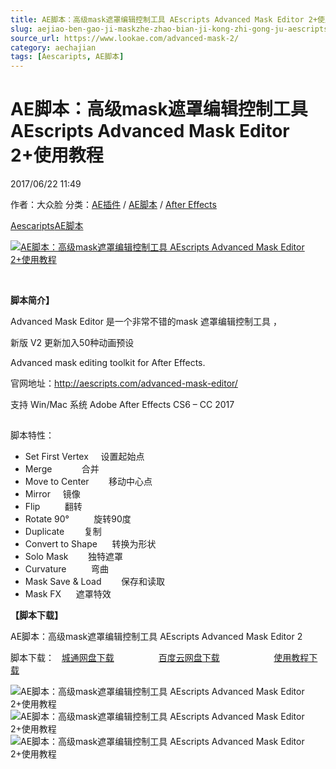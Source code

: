 ```yaml
---
title: AE脚本：高级mask遮罩编辑控制工具 AEscripts Advanced Mask Editor 2+使用教程
slug: aejiao-ben-gao-ji-maskzhe-zhao-bian-ji-kong-zhi-gong-ju-aescripts-advanced-mask-editor-2-shi-yong-jiao-cheng
source_url: https://www.lookae.com/advanced-mask-2/
category: aechajian
tags: [Aescaripts, AE脚本]
---
```

# AE脚本：高级mask遮罩编辑控制工具 AEscripts Advanced Mask Editor 2+使用教程

2017/06/22 11:49

作者：大众脸
分类：[AE插件](https://www.lookae.com/after-effects/aechajian/) / [AE脚本](https://www.lookae.com/after-effects/aescripts/) / [After Effects](https://www.lookae.com/after-effects/)

[Aescaripts](https://www.lookae.com/tag/aescaripts/)[AE脚本](https://www.lookae.com/tag/ae%e8%84%9a%e6%9c%ac/)

[![AE脚本：高级mask遮罩编辑控制工具 AEscripts Advanced Mask Editor 2+使用教程](https://www.lookae.com/wp-content/uploads/2017/06/Advanced-Mask-Editor-2.jpg "AE脚本：高级mask遮罩编辑控制工具 AEscripts Advanced Mask Editor 2+使用教程-LookAE.com")](https://www.lookae.com/wp-content/uploads/2017/06/Advanced-Mask-Editor-2.jpg)

﻿

**脚本简介】**

Advanced Mask Editor 是一个非常不错的mask 遮罩编辑控制工具 ，

新版 V2 更新加入50种动画预设

Advanced mask editing toolkit for After Effects.

官网地址：http://aescripts.com/advanced-mask-editor/

支持 Win/Mac 系统 Adobe After Effects CS6 – CC 2017

## 

脚本特性：

* Set First Vertex     设置起始点
* Merge            合并
* Move to Center        移动中心点
* Mirror     镜像
* Flip          翻转
* Rotate 90°          旋转90度
* Duplicate        复制
* Convert to Shape      转换为形状
* Solo Mask        独特遮罩
* Curvature          弯曲
* Mask Save & Load        保存和读取
* Mask FX      遮罩特效

**【脚本下载】**

AE脚本：高级mask遮罩编辑控制工具 AEscripts Advanced Mask Editor 2

脚本下载：   [城通网盘下载](https://www.pipipan.com/fs/680462-208549758)                  [百度云网盘下载](https://pan.baidu.com/s/1o8M9LOY)                      [使用教程下载](https://lookae.ctfile.com/fs/mv7164204465)

![AE脚本：高级mask遮罩编辑控制工具 AEscripts Advanced Mask Editor 2+使用教程](http://d1ro2iqpjs8lwo.cloudfront.net/media/catalog/product/m/e/merge.gif "Merge")  
![AE脚本：高级mask遮罩编辑控制工具 AEscripts Advanced Mask Editor 2+使用教程](http://d1ro2iqpjs8lwo.cloudfront.net/media/catalog/product/c/u/curvature.gif "Curvature")  
![AE脚本：高级mask遮罩编辑控制工具 AEscripts Advanced Mask Editor 2+使用教程](http://d1ro2iqpjs8lwo.cloudfront.net/media/catalog/product/m/i/mirror.gif "Mirror")
